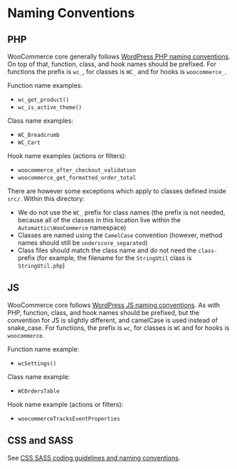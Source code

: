 # Naming Conventions

## PHP

WooCommerce core generally follows [WordPress PHP naming conventions](https://make.wordpress.org/core/handbook/best-practices/coding-standards/php/#naming-conventions). On top of that, function, class, and hook names should be prefixed. For functions the prefix is `wc_`, for classes is `WC_` and for hooks is `woocommerce_`.

Function name examples:

- `wc_get_product()`
- `wc_is_active_theme()`

Class name examples:

- `WC_Breadcrumb`
- `WC_Cart`

Hook name examples (actions or filters):

- `woocommerce_after_checkout_validation`
- `woocommerce_get_formatted_order_total`

There are however some exceptions which apply to classes defined inside `src/`. Within this directory:

- We do not use the `WC_` prefix for class names (the prefix is not needed, because all of the classes in this location live within the `Automattic\WooCommerce` namespace)
- Classes are named using the `CamelCase` convention (however, method names should still be `underscore_separated`)
- Class files should match the class name and do not need the `class-` prefix (for example, the filename for the `StringUtil` class is `StringUtil.php`)

## JS

WooCommerce core follows [WordPress JS naming conventions](https://developer.wordpress.org/coding-standards/wordpress-coding-standards/javascript/#naming-conventions). As with PHP, function, class, and hook names should be prefixed, but the convention for JS is slightly different, and camelCase is used instead of snake_case. For functions, the prefix is `wc`, for classes is `WC` and for hooks is `woocommerce`.

Function name example:

- `wcSettings()`

Class name example:

- `WCOrdersTable`

Hook name example (actions or filters):

- `woocommerceTracksEventProperties`

## CSS and SASS

See [CSS SASS coding guidelines and naming conventions](https://github.com/woocommerce/woocommerce/wiki/CSS-SASS-coding-guidelines-and-naming-conventions).